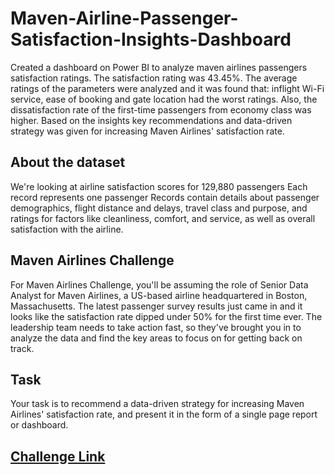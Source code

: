 # Maven-Airline-Passenger-Satisfaction-Insights-Dashboard

Created a dashboard on Power BI to analyze maven airlines passengers satisfaction ratings. The satisfaction rating was 43.45%. The average ratings of the parameters were analyzed and it was found that: inflight Wi-Fi service, ease of booking and gate location had the worst ratings. Also, the dissatisfaction rate of the first-time passengers from economy class was higher. Based on the insights key recommendations and data-driven strategy was given for increasing Maven Airlines' satisfaction rate.

## About the dataset
We're looking at airline satisfaction scores for 129,880 passengers
Each record represents one passenger
Records contain details about passenger demographics, flight distance and delays, travel class and purpose, and ratings for factors like cleanliness, comfort, and service, as well as overall satisfaction with the airline.

## Maven Airlines Challenge
For Maven Airlines Challenge, you'll be assuming the role of Senior Data Analyst for Maven Airlines, a US-based airline headquartered in Boston, Massachusetts. The latest passenger survey results just came in and it looks like the satisfaction rate dipped under 50% for the first time ever. The leadership team needs to take action fast, so they've brought you in to analyze the data and find the key areas to focus on for getting back on track.

## Task
Your task is to recommend a data-driven strategy for increasing Maven Airlines' satisfaction rate, and present it in the form of a single page report or dashboard.

## [Challenge Link](https://www.mavenanalytics.io/blog/maven-airlines-challenge)
